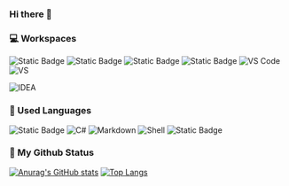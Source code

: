 ### Hi there 👋

<!--
**onear233/onear233** is a ✨ _special_ ✨ repository because its `README.md` (this file) appears on your GitHub profile.

Here are some ideas to get you started:

- 🔭 I’m currently working on ...
- 🌱 I’m currently learning ...
- 👯 I’m looking to collaborate on ...
- 🤔 I’m looking for help with ...
- 💬 Ask me about ...
- 📫 How to reach me: ...
- 😄 Pronouns: ...
- ⚡ Fun fact: ...
-->
### 💻 Workspaces
![Static Badge](https://camo.githubusercontent.com/253d4f95117898e1b2c757ebb4f5c4fd56e85ebfa4d8af914bba102e1bb5d97b/68747470733a2f2f696d672e736869656c64732e696f2f62616467652f46697265666f782d4646373133393f7374796c653d666f722d7468652d6261646765266c6f676f3d46697265666f782d42726f77736572266c6f676f436f6c6f723d7768697465)
![Static Badge](https://img.shields.io/badge/git-python?style=for-the-badge&logo=git&logoColor=white&color=orange)
![Static Badge](https://img.shields.io/badge/WINDOWS11-9?style=for-the-badge&logo=windows&logoColor=white&color=blue)
![Static Badge](https://img.shields.io/badge/CHROME116-0?style=for-the-badge&logo=googlechrome&logoColor=white&color=blue)
![VS Code](https://img.shields.io/badge/Visual_Studio_Code-0078D4?style=for-the-badge&logo=visual%20studio%20code&logoColor=white)
![VS](https://img.shields.io/badge/Visual%20Studio%202022-0?style=for-the-badge&logo=visualstudio&logoColor=white&color=purple)

![IDEA](https://img.shields.io/badge/IntelliJ_IDEA-000000.svg?style=for-the-badge&logo=intellij-idea&logoColor=white)

### 🌱 Used Languages
![Static Badge](https://img.shields.io/badge/java-1?style=for-the-badge&logoColor=white&color=brown)
![C#](https://img.shields.io/badge/c%23-c%23?style=for-the-badge&logo=csharp&logoColor=white&color=purple)
![Markdown](https://img.shields.io/badge/Markdown-000000?style=for-the-badge&logo=markdown&logoColor=white)
![Shell](https://img.shields.io/badge/Shell_Script-121011?style=for-the-badge&logo=gnu-bash&logoColor=white)
![Static Badge](https://img.shields.io/badge/python-python?style=for-the-badge&logo=python&logoColor=white&color=purple)





### 🎈 My Github Status
[![Anurag's GitHub stats](https://github-readme-stats.vercel.app/api?username=onear233&count_private=true&showicons=true)](https://github.com/anuraghazra/github-readme-stats)
[![Top Langs](https://github-readme-stats.vercel.app/api/top-langs/?username=onear233&layout=compact)](https://github.com/anuraghazra/github-readme-stats)
